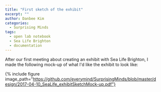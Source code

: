 ```yaml
---
title: "First sketch of the exhibit"
excerpt: ""
author: Danbee Kim
categories:
  - Surprising Minds
tags:
  - open lab notebook
  - Sea Life Brighton
  - documentation
---
```


After our first meeting about creating an exhibit with Sea Life Brighton, I made the following mock-up of what I'd like the exhibit to look like: 

{% include figure image_path="https://github.com/everymind/SurprisingMinds/blob/master/design/2017-04-10_SeaLife_exhibitSketchMock-up.pdf"}
